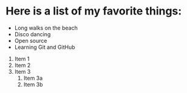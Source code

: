 # Here is a list of my favorite things:
- Long walks on the beach
- Disco dancing
- Open source
- Learning Git and GitHub
 
1. Item 1
2. Item 2
3. Item 3
   1. Item 3a
   2. Item 3b

